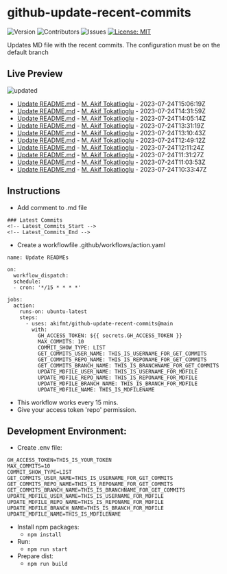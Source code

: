 # github-update-recent-commits

![Version](https://img.shields.io/github/v/release/AAAAA/AAAAA?color=blue)
![Contributors](https://img.shields.io/github/contributors/AAAAA/AAAAA?color=dark-green) ![Issues](https://img.shields.io/github/issues/AAAAA/AAAAA) [![License: MIT](https://img.shields.io/badge/license-MIT-blue)](#)

Updates MD file with the recent commits. The configuration must be on the default branch

## Live Preview
<!-- Latest_Commits_Start -->
![updated](https://img.shields.io/badge/Updated-Mon%20Jul%2024%202023%2015%3A31%3A25%20GMT%2B0000%20(Coordinated%20Universal%20Time)-blue.svg)
- [Update README.md](https://github.com/akifmt/github-update-recent-commits/commit/787723f72cea561267fe403add336453da087199) - [M. Akif Tokatlioglu](mailto:akifmt@gmail.com) - 2023-07-24T15:06:19Z 
- [Update README.md](https://github.com/akifmt/github-update-recent-commits/commit/f33cb059d2493834d0970ff5a0a549105609546f) - [M. Akif Tokatlioglu](mailto:akifmt@gmail.com) - 2023-07-24T14:31:59Z 
- [Update README.md](https://github.com/akifmt/github-update-recent-commits/commit/7546eea1e038ed66ba30e8c475d7eab3ad317d65) - [M. Akif Tokatlioglu](mailto:akifmt@gmail.com) - 2023-07-24T14:05:14Z 
- [Update README.md](https://github.com/akifmt/github-update-recent-commits/commit/3996b3e674381b78cbef2f656052818c6e33b35d) - [M. Akif Tokatlioglu](mailto:akifmt@gmail.com) - 2023-07-24T13:31:19Z 
- [Update README.md](https://github.com/akifmt/github-update-recent-commits/commit/65fbaa2c1f496dac086136b8eb0dc3509985d81e) - [M. Akif Tokatlioglu](mailto:akifmt@gmail.com) - 2023-07-24T13:10:43Z 
- [Update README.md](https://github.com/akifmt/github-update-recent-commits/commit/85a1481f9beabbf5c7e22c816fcc108855cfadbc) - [M. Akif Tokatlioglu](mailto:akifmt@gmail.com) - 2023-07-24T12:49:12Z 
- [Update README.md](https://github.com/akifmt/github-update-recent-commits/commit/eb2e3d0257756cd3632fb58522ae32aec3d94f72) - [M. Akif Tokatlioglu](mailto:akifmt@gmail.com) - 2023-07-24T12:11:24Z 
- [Update README.md](https://github.com/akifmt/github-update-recent-commits/commit/0030f5c92432e16d2504152f45cae802baa6bbcc) - [M. Akif Tokatlioglu](mailto:akifmt@gmail.com) - 2023-07-24T11:31:27Z 
- [Update README.md](https://github.com/akifmt/github-update-recent-commits/commit/429f3c92dffebcba0aca11aef67550b316780c85) - [M. Akif Tokatlioglu](mailto:akifmt@gmail.com) - 2023-07-24T11:03:53Z 
- [Update README.md](https://github.com/akifmt/github-update-recent-commits/commit/56a3e4c55a0dbcaa6b3c46b985e5f622174962cd) - [M. Akif Tokatlioglu](mailto:akifmt@gmail.com) - 2023-07-24T10:33:47Z 
<!-- Latest_Commits_End -->

## Instructions
- Add comment to .md file
```
### Latest Commits
<!-- Latest_Commits_Start -->
<!-- Latest_Commits_End -->
```
- Create a workflowfile .github/workflows/action.yaml
```
name: Update READMEs

on:
  workflow_dispatch:
  schedule:
  - cron: '*/15 * * * *'
  
jobs:
  action:
    runs-on: ubuntu-latest
    steps:
      - uses: akifmt/github-update-recent-commits@main
        with:
          GH_ACCESS_TOKEN: ${{ secrets.GH_ACCESS_TOKEN }}
          MAX_COMMITS: 10
          COMMIT_SHOW_TYPE: LIST
          GET_COMMITS_USER_NAME: THIS_IS_USERNAME_FOR_GET_COMMITS
          GET_COMMITS_REPO_NAME: THIS_IS_REPONAME_FOR_GET_COMMITS
          GET_COMMITS_BRANCH_NAME: THIS_IS_BRANCHNAME_FOR_GET_COMMITS
          UPDATE_MDFILE_USER_NAME: THIS_IS_USERNAME_FOR_MDFILE
          UPDATE_MDFILE_REPO_NAME: THIS_IS_REPONAME_FOR_MDFILE
          UPDATE_MDFILE_BRANCH_NAME: THIS_IS_BRANCH_FOR_MDFILE
          UPDATE_MDFILE_NAME: THIS_IS_MDFILENAME
```
- This workflow works every 15 mins.
- Give your access token 'repo' permission.

## Development Environment:
- Create .env file:
```
GH_ACCESS_TOKEN=THIS_IS_YOUR_TOKEN
MAX_COMMITS=10
COMMIT_SHOW_TYPE=LIST
GET_COMMITS_USER_NAME=THIS_IS_USERNAME_FOR_GET_COMMITS
GET_COMMITS_REPO_NAME=THIS_IS_REPONAME_FOR_GET_COMMITS
GET_COMMITS_BRANCH_NAME=THIS_IS_BRANCHNAME_FOR_GET_COMMITS
UPDATE_MDFILE_USER_NAME=THIS_IS_USERNAME_FOR_MDFILE
UPDATE_MDFILE_REPO_NAME=THIS_IS_REPONAME_FOR_MDFILE
UPDATE_MDFILE_BRANCH_NAME=THIS_IS_BRANCH_FOR_MDFILE
UPDATE_MDFILE_NAME=THIS_IS_MDFILENAME
```
- Install npm packages:
	- ```npm install```
- Run:
	- ```npm run start```
- Prepare dist:
	- ```npm run build```
